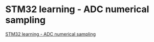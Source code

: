 # STM32 learning - ADC numerical sampling
[STM32 learning - ADC numerical sampling](https://aiwithcloud.com/2022/09/16/stm32_learning___adc_numerical_sampling/)